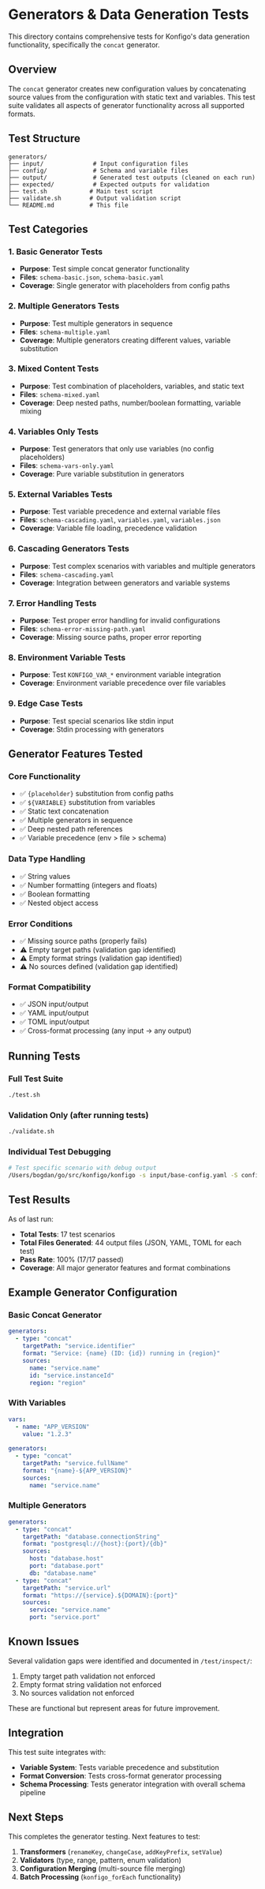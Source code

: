 # Generators & Data Generation Tests

This directory contains comprehensive tests for Konfigo's data generation functionality, specifically the `concat` generator.

## Overview

The `concat` generator creates new configuration values by concatenating source values from the configuration with static text and variables. This test suite validates all aspects of generator functionality across all supported formats.

## Test Structure

```
generators/
├── input/              # Input configuration files
├── config/             # Schema and variable files
├── output/             # Generated test outputs (cleaned on each run)
├── expected/           # Expected outputs for validation
├── test.sh            # Main test script
├── validate.sh        # Output validation script
└── README.md          # This file
```

## Test Categories

### 1. Basic Generator Tests
- **Purpose**: Test simple concat generator functionality
- **Files**: `schema-basic.json`, `schema-basic.yaml`
- **Coverage**: Single generator with placeholders from config paths

### 2. Multiple Generators Tests  
- **Purpose**: Test multiple generators in sequence
- **Files**: `schema-multiple.yaml`
- **Coverage**: Multiple generators creating different values, variable substitution

### 3. Mixed Content Tests
- **Purpose**: Test combination of placeholders, variables, and static text
- **Files**: `schema-mixed.yaml`
- **Coverage**: Deep nested paths, number/boolean formatting, variable mixing

### 4. Variables Only Tests
- **Purpose**: Test generators that only use variables (no config placeholders)
- **Files**: `schema-vars-only.yaml`
- **Coverage**: Pure variable substitution in generators

### 5. External Variables Tests
- **Purpose**: Test variable precedence and external variable files
- **Files**: `schema-cascading.yaml`, `variables.yaml`, `variables.json`
- **Coverage**: Variable file loading, precedence validation

### 6. Cascading Generators Tests
- **Purpose**: Test complex scenarios with variables and multiple generators
- **Files**: `schema-cascading.yaml`
- **Coverage**: Integration between generators and variable systems

### 7. Error Handling Tests
- **Purpose**: Test proper error handling for invalid configurations
- **Files**: `schema-error-missing-path.yaml`
- **Coverage**: Missing source paths, proper error reporting

### 8. Environment Variable Tests
- **Purpose**: Test `KONFIGO_VAR_*` environment variable integration
- **Coverage**: Environment variable precedence over file variables

### 9. Edge Case Tests
- **Purpose**: Test special scenarios like stdin input
- **Coverage**: Stdin processing with generators

## Generator Features Tested

### Core Functionality
- ✅ `{placeholder}` substitution from config paths
- ✅ `${VARIABLE}` substitution from variables
- ✅ Static text concatenation
- ✅ Multiple generators in sequence
- ✅ Deep nested path references
- ✅ Variable precedence (env > file > schema)

### Data Type Handling
- ✅ String values
- ✅ Number formatting (integers and floats)
- ✅ Boolean formatting
- ✅ Nested object access

### Error Conditions
- ✅ Missing source paths (properly fails)
- ⚠️ Empty target paths (validation gap identified)
- ⚠️ Empty format strings (validation gap identified)
- ⚠️ No sources defined (validation gap identified)

### Format Compatibility
- ✅ JSON input/output
- ✅ YAML input/output  
- ✅ TOML input/output
- ✅ Cross-format processing (any input → any output)

## Running Tests

### Full Test Suite
```bash
./test.sh
```

### Validation Only (after running tests)
```bash
./validate.sh
```

### Individual Test Debugging
```bash
# Test specific scenario with debug output
/Users/bogdan/go/src/konfigo/konfigo -s input/base-config.yaml -S config/schema-basic.yaml -oy -d
```

## Test Results

As of last run:
- **Total Tests**: 17 test scenarios
- **Total Files Generated**: 44 output files (JSON, YAML, TOML for each test)
- **Pass Rate**: 100% (17/17 passed)
- **Coverage**: All major generator features and format combinations

## Example Generator Configuration

### Basic Concat Generator
```yaml
generators:
  - type: "concat"
    targetPath: "service.identifier"
    format: "Service: {name} (ID: {id}) running in {region}"
    sources:
      name: "service.name"
      id: "service.instanceId"
      region: "region"
```

### With Variables
```yaml
vars:
  - name: "APP_VERSION"
    value: "1.2.3"
    
generators:
  - type: "concat"
    targetPath: "service.fullName"
    format: "{name}-${APP_VERSION}"
    sources:
      name: "service.name"
```

### Multiple Generators
```yaml
generators:
  - type: "concat"
    targetPath: "database.connectionString"
    format: "postgresql://{host}:{port}/{db}"
    sources:
      host: "database.host"
      port: "database.port"
      db: "database.name"
  - type: "concat"
    targetPath: "service.url"
    format: "https://{service}.${DOMAIN}:{port}"
    sources:
      service: "service.name"
      port: "service.port"
```

## Known Issues

Several validation gaps were identified and documented in `/test/inspect/`:
1. Empty target path validation not enforced
2. Empty format string validation not enforced  
3. No sources validation not enforced

These are functional but represent areas for future improvement.

## Integration

This test suite integrates with:
- **Variable System**: Tests variable precedence and substitution
- **Format Conversion**: Tests cross-format generator processing
- **Schema Processing**: Tests generator integration with overall schema pipeline

## Next Steps

This completes the generator testing. Next features to test:
1. **Transformers** (`renameKey`, `changeCase`, `addKeyPrefix`, `setValue`)
2. **Validators** (type, range, pattern, enum validation)
3. **Configuration Merging** (multi-source file merging)
4. **Batch Processing** (`konfigo_forEach` functionality)
